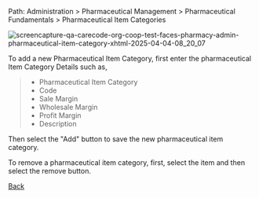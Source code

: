Path: Administration > Pharmaceutical Management > Pharmaceutical Fundamentals > Pharmaceutical Item Categories

![screencapture-qa-carecode-org-coop-test-faces-pharmacy-admin-pharmaceutical-item-category-xhtml-2025-04-04-08_20_07](https://github.com/user-attachments/assets/8ab37fb6-c526-4ca2-80de-298a805d779b)


To add a new Pharmaceutical Item Category, first enter the pharmaceutical Item Category Details such as,
> * Pharmaceutical Item Category
> * Code 
> * Sale Margin
> * Wholesale Margin 
> * Profit Margin 
> * Description

Then select the "Add" button to save the new pharmaceutical item category. 

To remove a pharmaceutical item category, first, select the item and then select the remove button.


[Back](https://github.com/hmislk/hmis/wiki/Pharmaceutical-Management)